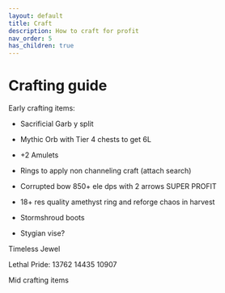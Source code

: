 ```yaml
---
layout: default
title: Craft
description: How to craft for profit
nav_order: 5
has_children: true
---
```


# Crafting guide

Early crafting items:
 - Sacrificial Garb y split
 - Mythic Orb with Tier 4 chests to get 6L
 - +2 Amulets
 - Rings to apply non channeling craft (attach search)
 - Corrupted bow 850+ ele dps with 2 arrows SUPER PROFIT
 - 18+ res quality amethyst ring and reforge chaos in harvest
 - Stormshroud boots

 - Stygian vise?

Timeless Jewel

Lethal Pride:
    13762
    14435
    10907

Mid crafting items



